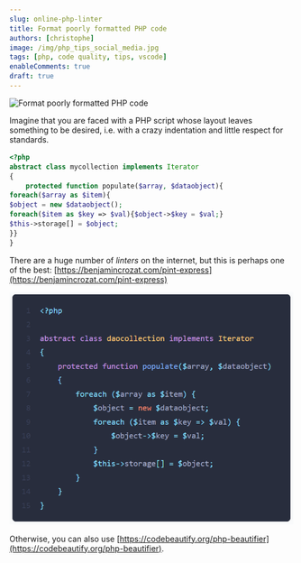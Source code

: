 ```yaml
---
slug: online-php-linter
title: Format poorly formatted PHP code
authors: [christophe]
image: /img/php_tips_social_media.jpg
tags: [php, code quality, tips, vscode]
enableComments: true
draft: true
---
```

![Format poorly formatted PHP code](/img/php_tips_banner.jpg)

Imagine that you are faced with a PHP script whose layout leaves something to be desired, i.e. with a crazy indentation and little respect for standards.

```php
<?php
abstract class mycollection implements Iterator
{
    protected function populate($array, $dataobject){
foreach($array as $item){
$object = new $dataobject();
foreach($item as $key => $val){$object->$key = $val;}
$this->storage[] = $object;
}}
}
```

<!-- truncate -->

There are a huge number of *linters* on the internet, but this is perhaps one of the best:  [https://benjamincrozat.com/pint-express](https://benjamincrozat.com/pint-express)

![Correctly formatted PHP code](./images/formattted.png)

Otherwise, you can also use [https://codebeautify.org/php-beautifier](https://codebeautify.org/php-beautifier).
